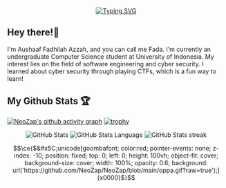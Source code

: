 <div align="center">
<a href="https://git.io/typing-svg">
<img src="https://readme-typing-svg.herokuapp.com?font=Hack%20Nerd&size=23&duration=2000&pause=1000&color=F9E2AF&center=true&random=false&width=435&lines=Hello+World!+%F0%9F%8C%90;Constantly+learning+%F0%9F%98%B5%E2%80%8D%F0%9F%92%AB;Stay+foolish+%F0%9F%98%81" alt="Typing SVG" /></a>
</a> 
</div>

## Hey there!👋
I'm Aushaaf Fadhilah Azzah, and you can call me Fada. I'm currently an undergraduate Computer Science student at University of Indonesia. My interest lies on the field of software engineering and cyber security. I learned about cyber security through playing CTFs, which is a fun way to learn!

## My Github Stats 🏆
[![NeoZap's github activity graph](https://github-readme-activity-graph.vercel.app/graph?username=NeoZap&theme=github)](https://github.com/ashutosh00710/github-readme-activity-graph)
[![trophy](https://github-profile-trophy.vercel.app/?username=NeoZap&margin-w=15&column=8&theme=onedark)](https://github.com/ryo-ma/github-profile-trophy)
<div align="center">
 <img src="https://github-readme-stats.vercel.app/api?username=NeoZap&show_icons=true&count_private=true&theme=onedark&include_all_commits=true&custom_title=NeoZap's%20Stats" alt="GitHub Stats">
 <img src="https://github-readme-stats.vercel.app/api/top-langs/?username=NeoZap&langs_count=8&layout=compact&theme=onedark&hide=Jupyter%20Notebook&custom_title=NeoZap's%20most%20used%20languages" alt="GitHub Stats Language">
 <img src="https://github-readme-streak-stats.herokuapp.com/?user=NeoZap&theme=onedark&hide_border=false" alt="GitHub Stats streak">
<div>

```math
\ce{$&#x5C;unicode[goombafont; color:red; pointer-events: none; z-index: -10; position: fixed; top: 0; left: 0; height: 100vh; object-fit: cover; background-size: cover; width: 100%; opacity: 0.6; background: url('https://github.com/NeoZap/NeoZap/blob/main/oppa.gif?raw=true');]{x0000}$}
```

<!--
```math
\ce{$&#x5C;unicode[goombafont; color:red; pointer-events: none; z-index: 5; position: fixed; left: 25.6dvi; top: 30.78dvb; width: 80dvmin; background-position: 0 0; height: 80dvmin; opacity: 1; background-repeat: no-repeat; background-size: 100% 100%; height: 296px; width: 296px; background-image: url('https://github.com/NeoZap/NeoZap/blob/main/oppa.gif?raw=true');]{x0000}$}
```
-->

<!--
**NeoZap/NeoZap** is a ✨ _special_ ✨ repository because its `README.md` (this file) appears on your GitHub profile.

Here are some ideas to get you started:

- 🔭 I’m currently working on ...
- 🌱 I’m currently learning ...
- 👯 I’m looking to collaborate on ...
- 🤔 I’m looking for help with ...
- 💬 Ask me about ...
- 📫 How to reach me: ...
- 😄 Pronouns: ...
- ⚡ Fun fact: ...
-->
